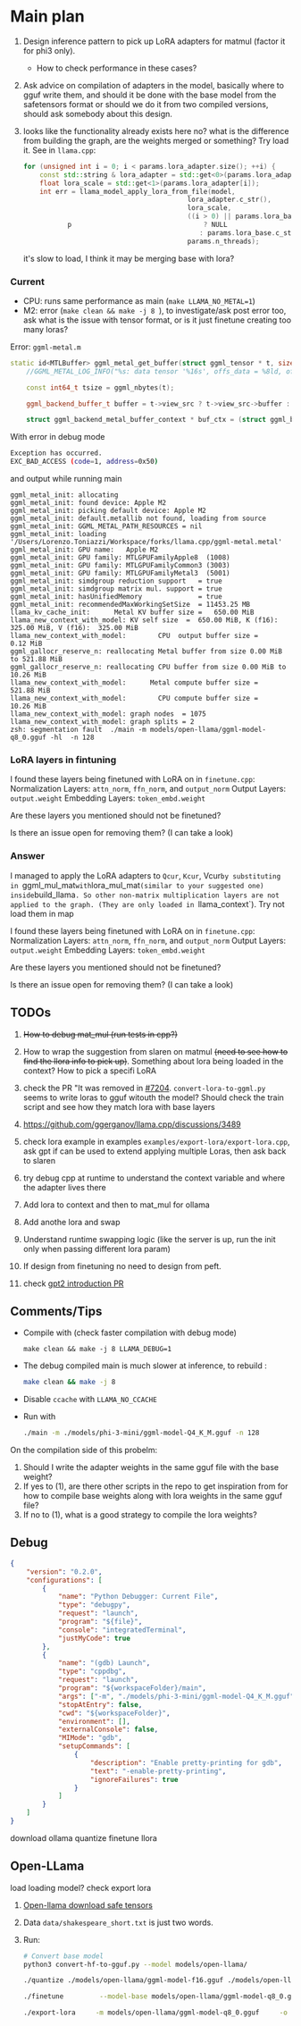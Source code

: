 # Main plan

1. Design inference pattern to pick up LoRA adapters for matmul (factor it for phi3 only). 
    - How to check performance in these cases?
2. Ask advice on compilation of adapters in the model, basically where to gguf write them, and should it be done with the base model from the safetensors format or should we do it from two compiled versions, should ask somebody about this design.

3. looks like the functionality already exists here no? what is the difference from building the graph, are the weights merged or something? Try load it. See in `llama.cpp`:
    ```cpp
    for (unsigned int i = 0; i < params.lora_adapter.size(); ++i) {
        const std::string & lora_adapter = std::get<0>(params.lora_adapter[i]);
        float lora_scale = std::get<1>(params.lora_adapter[i]);
        int err = llama_model_apply_lora_from_file(model,
                                             lora_adapter.c_str(),
                                             lora_scale,
                                             ((i > 0) || params.lora_base.empty())
               p                                 ? NULL
                                                : params.lora_base.c_str(),
                                             params.n_threads);
    ```
    it's slow to load, I think it may be merging base with lora?


### Current

- CPU: runs same performance as main (`make LLAMA_NO_METAL=1`)
- M2: error (`make clean && make -j 8 `), to investigate/ask post error too, ask what is the issue with tensor format, or is it just finetune creating too many loras?

Error: `ggml-metal.m`
```cpp
static id<MTLBuffer> ggml_metal_get_buffer(struct ggml_tensor * t, size_t * offs) {
    //GGML_METAL_LOG_INFO("%s: data tensor '%16s', offs_data = %8ld, offs_eval = %8ld, offs_cach = %8ld\n", __func__, t->name, offs_data, offs_eval, offs_cach);

    const int64_t tsize = ggml_nbytes(t);

    ggml_backend_buffer_t buffer = t->view_src ? t->view_src->buffer : t->buffer;

    struct ggml_backend_metal_buffer_context * buf_ctx = (struct ggml_backend_metal_buffer_context *) buffer->context;  // <- Error
```
With error in debug mode
```bash
Exception has occurred.
EXC_BAD_ACCESS (code=1, address=0x50)
```
and output while running main
```
ggml_metal_init: allocating
ggml_metal_init: found device: Apple M2
ggml_metal_init: picking default device: Apple M2
ggml_metal_init: default.metallib not found, loading from source
ggml_metal_init: GGML_METAL_PATH_RESOURCES = nil
ggml_metal_init: loading '/Users/Lorenzo.Toniazzi/Workspace/forks/llama.cpp/ggml-metal.metal'
ggml_metal_init: GPU name:   Apple M2
ggml_metal_init: GPU family: MTLGPUFamilyApple8  (1008)
ggml_metal_init: GPU family: MTLGPUFamilyCommon3 (3003)
ggml_metal_init: GPU family: MTLGPUFamilyMetal3  (5001)
ggml_metal_init: simdgroup reduction support   = true
ggml_metal_init: simdgroup matrix mul. support = true
ggml_metal_init: hasUnifiedMemory              = true
ggml_metal_init: recommendedMaxWorkingSetSize  = 11453.25 MB
llama_kv_cache_init:      Metal KV buffer size =   650.00 MiB
llama_new_context_with_model: KV self size  =  650.00 MiB, K (f16):  325.00 MiB, V (f16):  325.00 MiB
llama_new_context_with_model:        CPU  output buffer size =     0.12 MiB
ggml_gallocr_reserve_n: reallocating Metal buffer from size 0.00 MiB to 521.88 MiB
ggml_gallocr_reserve_n: reallocating CPU buffer from size 0.00 MiB to 10.26 MiB
llama_new_context_with_model:      Metal compute buffer size =   521.88 MiB
llama_new_context_with_model:        CPU compute buffer size =    10.26 MiB
llama_new_context_with_model: graph nodes  = 1075
llama_new_context_with_model: graph splits = 2
zsh: segmentation fault  ./main -m models/open-llama/ggml-model-q8_0.gguf -hl  -n 128
```



### LoRA layers in fintuning

I found these layers being finetuned with LoRA on in `finetune.cpp`:
Normalization Layers: `attn_norm`, `ffn_norm`, and `output_norm`
Output Layers: `output.weight` 
Embedding Layers: `token_embd.weight` 

Are these layers you mentioned should not be finetuned?

Is there an issue open for removing them? (I can take a look)




### Answer

I managed to apply the LoRA adapters to `Qcur`, `Kcur`, Vcur` by substituting in  `ggml_mul_mat` with `lora_mul_mat` (similar to your suggested one) inside `build_llama`. So other non-matrix multiplication layers are not applied to the graph. (They are only loaded in `llama_context`). Try not load them in map

I found these layers being finetuned with LoRA on in `finetune.cpp`:
Normalization Layers: `attn_norm`, `ffn_norm`, and `output_norm`
Output Layers: `output.weight` 
Embedding Layers: `token_embd.weight` 

Are these layers you mentioned should not be finetuned?

Is there an issue open for removing them? (I can take a look)


## TODOs

1. ~~How to debug mat_mul (run tests in cpp?)~~
2. How to wrap the suggestion from slaren on matmul ~~(need to see how to find the llora info to pick up)~~. Something about lora being loaded in the context? How to pick a specifi LoRA
3. check the PR "It was removed in [#7204](https://github.com/ggerganov/llama.cpp/pull/7204). `convert-lora-to-ggml.py` seems to write  loras to gguf witouth the model? Should check the train script and see how they match lora with base layers
4. https://github.com/ggerganov/llama.cpp/discussions/3489
5. check lora example in examples `examples/export-lora/export-lora.cpp`, ask gpt if can be used to extend applying multiple Loras, then ask back to slaren
6. try debug cpp at runtime to understand the context variable and where the adapter lives there


1. Add lora to context and then to mat_mul for ollama
2. Add anothe lora and swap
3. Understand runtime swapping logic (like the server is up, run the init only when passing different lora param)
4. If design from finetuning no need to design from peft.
5. check [gpt2 introduction PR](https://github.com/ggerganov/llama.cpp/commit/ea5497df5d138c83b2b0ca70aefdc4b1175c1001)


## Comments/Tips

- Compile with (check faster compilation with debug mode)
    ```
    make clean && make -j 8 LLAMA_DEBUG=1
    ```

- The debug compiled main is much slower at inference, to rebuild
:
    ```bash
    make clean && make -j 8
    ```

- Disable `ccache` with `LLAMA_NO_CCACHE`

- Run with
    ```bash
    ./main -m ./models/phi-3-mini/ggml-model-Q4_K_M.gguf -n 128
    ```


On the compilation side of this probelm:
1. Should I write the adapter weights in the same gguf file with the base weight? 
2. If yes to (1), are there other scripts in the repo to get inspiration from for how to compile base weights along with lora weights in the same gguf file?
3. If no to (1), what is a good strategy to compile the lora weights?


## Debug

```json
{
    "version": "0.2.0",
    "configurations": [
        {
            "name": "Python Debugger: Current File",
            "type": "debugpy",
            "request": "launch",
            "program": "${file}",
            "console": "integratedTerminal",
            "justMyCode": true
        },
        {
            "name": "(gdb) Launch",
            "type": "cppdbg",
            "request": "launch",
            "program": "${workspaceFolder}/main",
            "args": ["-m", "./models/phi-3-mini/ggml-model-Q4_K_M.gguf", "-n", "128"],
            "stopAtEntry": false,
            "cwd": "${workspaceFolder}",
            "environment": [],
            "externalConsole": false,
            "MIMode": "gdb",
            "setupCommands": [
                {
                    "description": "Enable pretty-printing for gdb",
                    "text": "-enable-pretty-printing",
                    "ignoreFailures": true
                }
            ]
        }
    ]
}
```


download ollama
quantize
finetune llora

## Open-LLama

load loading model? check export lora

1. [Open-llama download safe tensors](https://huggingface.co/openlm-research/open_llama_3b_v2/tree/main)

2. Data `data/shakespeare_short.txt` is just two words.

3. Run:
    ```bash
    # Convert base model
    python3 convert-hf-to-gguf.py --model models/open-llama/

    ./quantize ./models/open-llama/ggml-model-f16.gguf ./models/open-llama/ggml-model-q8_0.gguf Q8_0
    
    ./finetune         --model-base models/open-llama/ggml-model-q8_0.gguf         --checkpoint-in  models/open-llama/chk-lora-ggml-model-q8_0-shakespeare-LATEST.gguf         --checkpoint-out models/open-llama/chk-lora-ggml-model-q8_0-shakespeare-ITERATION.gguf         --lora-out models/open-llama/lora-ggml-model-q8_0-shakespeare-ITERATION.bin         --train-data "data/shakespeare_short.txt"         --save-every 1         --threads 1 --adam-iter 1 --batch 1 --ctx 16         --use-checkpointing
    
    ./export-lora     -m models/open-llama/ggml-model-q8_0.gguf     -o models/open-llama/ggml-model-q8_0-english2tokipona-chat.gguf     -l models/open-llama/lora-ggml-model-q8_0-shakespeare-LATEST.bin

    ```